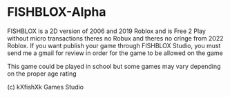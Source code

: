 # FISHBLOX-Alpha
FISHBLOX is a 2D version of 2006 and 2019 Roblox and is Free 2 Play without micro transactions theres no Robux and theres no cringe from 2022 Roblox. If you want publish your game through FISHBLOX Studio, you must send me a gmail for review in order for the game to be allowed on the game

This game could be played in school but some games may vary depending on the proper age rating

(c) kXfishXk Games Studio
